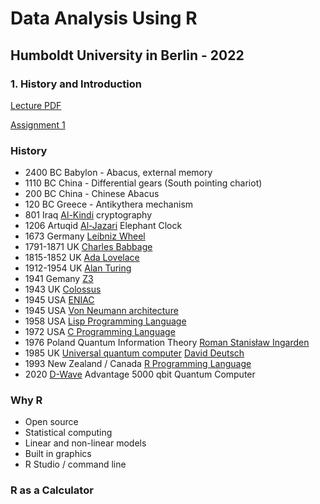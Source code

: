 # Data Analysis Using R
## Humboldt University in Berlin - 2022
### 1. History and Introduction

[Lecture PDF](https://dannyarends.nl/rlectures/Lecture01-Introduction.pdf)

[Assignment 1](https://dannyarends.nl/assignments/Assignment01-Introduction.pdf)  

### History

- 2400 BC Babylon - Abacus, external memory  
- 1110 BC China - Differential gears (South pointing chariot)  
- 200 BC China - Chinese Abacus  
- 120 BC Greece - Antikythera mechanism  
- 801 Iraq [Al-Kindi](https://en.wikipedia.org/wiki/Al-Kindi) cryptography  
- 1206 Artuqid [Al-Jazari](https://en.wikipedia.org/wiki/Ismail_al-Jazari) Elephant Clock  
- 1673 Germany [Leibniz Wheel](https://en.wikipedia.org/wiki/Leibniz_wheel)  
- 1791-1871 UK [Charles Babbage](https://en.wikipedia.org/wiki/Charles_Babbage)  
- 1815-1852 UK [Ada Lovelace](https://en.wikipedia.org/wiki/Ada_Lovelace)  
- 1912-1954 UK [Alan Turing](https://en.wikipedia.org/wiki/Alan_Turing)  
- 1941 Gemany [Z3](https://en.wikipedia.org/wiki/Z3_(computer))  
- 1943 UK [Colossus](https://en.wikipedia.org/wiki/Colossus_computer)  
- 1945 USA [ENIAC](https://en.wikipedia.org/wiki/ENIAC)  
- 1945 USA [Von Neumann architecture](https://en.wikipedia.org/wiki/Von_Neumann_architecture) 
- 1958 USA [Lisp Programming Language](https://en.wikipedia.org/wiki/Lisp_(programming_language)) 
- 1972 USA [C Programming Language](https://en.wikipedia.org/wiki/C_(programming_language))  
- 1976 Poland Quantum Information Theory [Roman Stanisław Ingarden](https://en.wikipedia.org/wiki/Roman_Stanis%C5%82aw_Ingarden)  
- 1985 UK [Universal quantum computer](https://en.wikipedia.org/wiki/Quantum_Turing_machine) [David Deutsch](https://en.wikipedia.org/wiki/David_Deutsch)  
- 1993 New Zealand / Canada [R Programming Language](https://en.wikipedia.org/wiki/R_(programming_language))  
- 2020 [D-Wave](https://en.wikipedia.org/wiki/D-Wave_Systems) Advantage 5000 qbit Quantum Computer  

### Why R

- Open source  
- Statistical computing  
- Linear and non-linear models  
- Built in graphics  
- R Studio / command line  

### R as a Calculator




